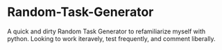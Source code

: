 # Random-Task-Generator

A quick and dirty Random Task Generator to refamiliarize myself with python. Looking to work iteravely, test frequently, and comment liberally. 
